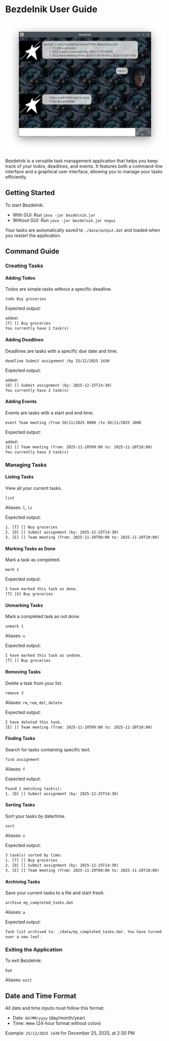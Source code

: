 # Bezdelnik User Guide

![Product screenshot](Ui.png)

Bezdelnik is a versatile task management application that helps you keep track of your todos, deadlines, and events. It features both a command-line interface and a graphical user interface, allowing you to manage your tasks efficiently.

## Getting Started

To start Bezdelnik:
- With GUI: Run `java -jar bezdelnik.jar`
- Without GUI: Run `java -jar bezdelnik.jar nogui`

Your tasks are automatically saved to `./data/output.dat` and loaded when you restart the application.

## Command Guide

### Creating Tasks

#### Adding Todos
Todos are simple tasks without a specific deadline.

```
todo Buy groceries
```

Expected output:
```
added:
[T] [] Buy groceries
You currently have 1 task(s)
```

#### Adding Deadlines
Deadlines are tasks with a specific due date and time.

```
deadline Submit assignment /by 25/12/2025 1430
```

Expected output:
```
added:
[D] [] Submit assignment (by: 2025-12-25T14:30)
You currently have 2 task(s)
```

#### Adding Events
Events are tasks with a start and end time.

```
event Team meeting /from 20/11/2025 0900 /to 20/11/2025 1000
```

Expected output:
```
added:
[E] [] Team meeting (from: 2025-11-20T09:00 to: 2025-11-20T10:00)
You currently have 3 task(s)
```

### Managing Tasks

#### Listing Tasks
View all your current tasks.

```
list
```
Aliases: `l`, `ls`

Expected output:
```
1. [T] [] Buy groceries
2. [D] [] Submit assignment (by: 2025-12-25T14:30)
3. [E] [] Team meeting (from: 2025-11-20T09:00 to: 2025-11-20T10:00)
```

#### Marking Tasks as Done
Mark a task as completed.

```
mark 1
```

Expected output:
```
I have marked this task as done.
[T] [X] Buy groceries
```

#### Unmarking Tasks
Mark a completed task as not done.

```
unmark 1
```
Aliases: `u`

Expected output:
```
I have marked this task as undone.
[T] [] Buy groceries
```

#### Removing Tasks
Delete a task from your list.

```
remove 3
```
Aliases: `rm`, `rem`, `del`, `delete`

Expected output:
```
I have deleted this task.
[E] [] Team meeting (from: 2025-11-20T09:00 to: 2025-11-20T10:00)
```

#### Finding Tasks
Search for tasks containing specific text.

```
find assignment
```
Aliases: `f`

Expected output:
```
Found 1 matching task(s):
1. [D] [] Submit assignment (by: 2025-12-25T14:30)
```

#### Sorting Tasks
Sort your tasks by date/time.

```
sort
```
Aliases: `s`

Expected output:
```
3 task(s) sorted by time:
1. [T] [] Buy groceries
2. [D] [] Submit assignment (by: 2025-12-25T14:30)
3. [E] [] Team meeting (from: 2025-11-20T09:00 to: 2025-11-20T10:00)

```

#### Archiving Tasks
Save your current tasks to a file and start fresh.

```
archive my_completed_tasks.dat
```
Aliases: `a`

Expected output:
```
Task list archived to: ./data/my_completed_tasks.dat. You have turned over a new leaf.
```

### Exiting the Application

To exit Bezdelnik:

```
bye
```
Aliases: `exit`

## Date and Time Format

All date and time inputs must follow this format:
- Date: `dd/MM/yyyy` (day/month/year)
- Time: `HHmm` (24-hour format without colon)

Example: `25/12/2025 1430` for December 25, 2025, at 2:30 PM
